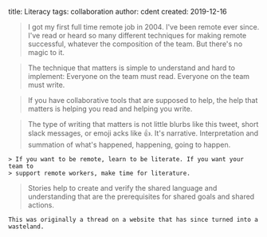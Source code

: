 title: Literacy
tags: collaboration
author: cdent
created: 2019-12-16

> I got my first full time remote job in 2004. I've been remote ever since. I've
> read or heard so many different techniques for making remote successful,
> whatever the composition of the team. But there's no magic to it.

> The technique that matters is simple to understand and hard to implement:
> Everyone on the team must read. Everyone on the team must write.

> If you have collaborative tools that are supposed to help, the help that
> matters is helping you read and helping you write.

> The type of writing that matters is not little blurbs like this tweet, short
> slack messages, or emoji acks like 👍. It's narrative. Interpretation and
> summation of what's happened, happening, going to happen.

```teaser
> If you want to be remote, learn to be literate. If you want your team to
> support remote workers, make time for literature.
```

> Stories help to create and verify the shared language and understanding that
> are the prerequisites for shared goals and shared actions.

```aside compact
This was originally a thread on a website that has since turned into a
wasteland.
```

